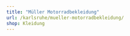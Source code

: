 ```yaml
---
title: "Müller Motorradbekleidung"
url: /karlsruhe/mueller-motorradbekleidung/
shop: Kleidung
---
```

